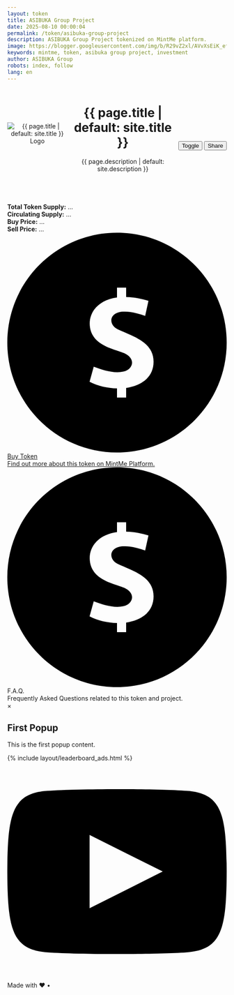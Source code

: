 ```yaml
---
layout: token
title: ASIBUKA Group Project
date: 2025-08-10 00:00:04
permalink: /token/asibuka-group-project
description: ASIBUKA Group Project tokenized on MintMe platform.
image: https://blogger.googleusercontent.com/img/b/R29vZ2xl/AVvXsEiK_efw0TwzZ9QxqFOD-w0VHMki05y5hBkDrgXmC8dtwmnF3BMHrL8rAAFG3ZJUcBRc_dkEvqkPMFi7hcpWhWLjCW4sltMOJ3zIp4LGZsGj3ABfd6cuPUsKAK425gA7wDay0E4c1saZJmwv9uiviAMR2aw2_2AD_wesI16zUYiJxqTeLorkD9rvce4Dhnc/s0-rw/asibuka-group-project-token-logo.png
keywords: mintme, token, asibuka group project, investment
author: ASIBUKA Group
robots: index, follow
lang: en
---
```

<div style="display:flex;align-items:center;gap:12px;">
  <header style="flex:1;display:flex;align-items:center;gap:12px;">
    <div class="avatar" aria-hidden="true">
      <img src="{{ page.image }}" alt="{{ page.title | default: site.title }} Logo" title="{{ page.title | default: site.title }} Logo">
    </div>
    <div class="meta">
      <h1 id="name">{{ page.title | default: site.title }}</h1>
      <p id="bio">{{ page.description | default: site.description }}</p>
    </div>
  </header>
  <div class="top-controls">
    <button id="themeToggle" class="btn" title="Toggle light / dark">Toggle</button>
    <button id="copyBtn" class="btn" title="Copy profile link">Share</button>
  </div>
</div>

<section class="token-info" aria-label="Token Information">
  <div id="totalSupply"><strong>Total Token Supply:</strong> ...</div>
  <div id="circulatingSupply"><strong>Circulating Supply:</strong> ...</div>
  <div id="ipoPrice"><strong>Buy Price:</strong> ...</div>
  <div id="protectedPrice"><strong>Sell Price:</strong> ...</div>
</section>

<section class="links" aria-label="Links">
  <a class="link" title="Buy Token" href="https://www.mintme.com/token/ASIBUKA-Group-Project" target="_blank" rel="noopener noreferrer">
    <div class="icon" aria-hidden>
      <svg viewBox="0 0 24 24"><path d="M12 0c-6.627 0-12 5.373-12 12s5.373 12 12 12 12-5.373 12-12-5.373-12-12-12zm1 16.947v1.053h-1v-.998c-1.035-.018-2.106-.265-3-.727l.455-1.644c.956.371 2.229.765 3.225.54 1.149-.26 1.384-1.442.114-2.011-.931-.434-3.778-.805-3.778-3.243 0-1.363 1.039-2.583 2.984-2.85v-1.067h1v1.018c.724.019 1.536.145 2.442.42l-.362 1.647c-.768-.27-1.617-.515-2.443-.465-1.489.087-1.62 1.376-.581 1.916 1.712.805 3.944 1.402 3.944 3.547.002 1.718-1.343 2.632-3 2.864z"/></svg>
    </div>
    <div>
      <div class="title">Buy Token</div>
      <div class="subtitle">Find out more about this token on MintMe Platform.</div>
    </div>
  </a>
  <div class="link open-modal" data-modal="modal1">
    <div class="icon" aria-hidden>
      <svg viewBox="0 0 24 24"><path d="M12 0c-6.627 0-12 5.373-12 12s5.373 12 12 12 12-5.373 12-12-5.373-12-12-12zm1 16.947v1.053h-1v-.998c-1.035-.018-2.106-.265-3-.727l.455-1.644c.956.371 2.229.765 3.225.54 1.149-.26 1.384-1.442.114-2.011-.931-.434-3.778-.805-3.778-3.243 0-1.363 1.039-2.583 2.984-2.85v-1.067h1v1.018c.724.019 1.536.145 2.442.42l-.362 1.647c-.768-.27-1.617-.515-2.443-.465-1.489.087-1.62 1.376-.581 1.916 1.712.805 3.944 1.402 3.944 3.547.002 1.718-1.343 2.632-3 2.864z"/></svg>
    </div>
    <div>
      <div class="title">F.A.Q.</div>
      <div class="subtitle">Frequently Asked Questions related to this token and project.</div>
    </div>
  </div>
</section>
<div id="modal1" class="modal" aria-hidden="true">
  <div class="modal-content">
    <span class="close-btn" data-close>&times;</span>
    <h2>First Popup</h2>
    <p>This is the first popup content.</p>
  </div>
</div>

<div class="footer">
{% include layout/leaderboard_ads.html %}
</div>

<div class="social" aria-label="Social links">
  <a href="https://www.youtube.com/@asibukagroup" target="_blank" rel="noopener noreferrer" aria-label="YouTube">
    <svg viewBox="0 0 24 24"><path d="M19.615 3.184c-3.604-.246-11.631-.245-15.23 0-3.897.266-4.356 2.62-4.385 8.816.029 6.185.484 8.549 4.385 8.816 3.6.245 11.626.246 15.23 0 3.897-.266 4.356-2.62 4.385-8.816-.029-6.185-.484-8.549-4.385-8.816zm-10.615 12.816v-8l8 3.993-8 4.007z"/></svg>
  </a>
</div>

<div class="footer">
  <div class="muted">Made with ❤️ • <span id="year"></span></div>
</div>
<script>(function(_0x40dee1,_0x5c0bf4){const _0x29af4f=_0xe050,_0x2550e1=_0x40dee1();while(!![]){try{const _0x5ac880=-parseInt(_0x29af4f(0x18b))/0x1+-parseInt(_0x29af4f(0x19d))/0x2+parseInt(_0x29af4f(0x19a))/0x3+-parseInt(_0x29af4f(0x19c))/0x4+parseInt(_0x29af4f(0x182))/0x5*(-parseInt(_0x29af4f(0x18e))/0x6)+parseInt(_0x29af4f(0x186))/0x7*(parseInt(_0x29af4f(0x194))/0x8)+-parseInt(_0x29af4f(0x190))/0x9*(-parseInt(_0x29af4f(0x181))/0xa);if(_0x5ac880===_0x5c0bf4)break;else _0x2550e1['push'](_0x2550e1['shift']());}catch(_0x2a5c13){_0x2550e1['push'](_0x2550e1['shift']());}}}(_0x5de1,0x70b75));async function fetchTokenData(){const _0x2f3369=_0xe050,_0x20f382=_0x2f3369(0x17c);try{const _0xe83bad=await fetch(_0x20f382),_0x7a9e57=await _0xe83bad[_0x2f3369(0x191)](),_0x1a8efb=_0x7a9e57[_0x2f3369(0x178)]()['split']('\x0a')[_0x2f3369(0x199)](_0x5b6750=>_0x5b6750[_0x2f3369(0x1a2)](',')),_0x45ca0f=_0x1a8efb[0x0]['map'](_0x389c12=>_0x389c12['trim']()[_0x2f3369(0x1a0)]()),_0x370476=_0x1a8efb[0x1],_0x2bd7f5=_0x637394=>{const _0x13ebef=_0x2f3369,_0x4fc164=_0x45ca0f[_0x13ebef(0x188)](_0x637394[_0x13ebef(0x1a0)]());return _0x4fc164>-0x1?_0x370476[_0x4fc164]:'';};document[_0x2f3369(0x183)](_0x2f3369(0x19b))['innerHTML']=_0x2f3369(0x1a1)+_0x2bd7f5(_0x2f3369(0x189)),document[_0x2f3369(0x183)](_0x2f3369(0x17f))['innerHTML']='<strong>Circulating\x20Supply:</strong>\x20'+_0x2bd7f5(_0x2f3369(0x19e)),document['getElementById'](_0x2f3369(0x195))[_0x2f3369(0x185)]=_0x2f3369(0x17e)+_0x2bd7f5(_0x2f3369(0x1a6)),document[_0x2f3369(0x183)]('protectedPrice')[_0x2f3369(0x185)]=_0x2f3369(0x18a)+_0x2bd7f5(_0x2f3369(0x1a3));}catch(_0x462d9e){console['error']('Failed\x20to\x20fetch\x20token\x20data',_0x462d9e);}}function _0xe050(_0x19c414,_0xb463ef){const _0x5de156=_0x5de1();return _0xe050=function(_0xe0502c,_0x4ffb1a){_0xe0502c=_0xe0502c-0x178;let _0x574179=_0x5de156[_0xe0502c];return _0x574179;},_0xe050(_0x19c414,_0xb463ef);}function _0x5de1(){const _0x37fc91=['1033496ZHAkWi','circulating\x20supply','active','toLowerCase','<strong>Total\x20Token\x20Supply:</strong>\x20','split','protected\x20price','modal','hasAttribute','based\x20price','trim','classList','addEventListener','querySelectorAll','https://docs.google.com/spreadsheets/d/e/2PACX-1vTcigasQw59pNhwuQMZNwEVOqG7pNR8KYDfC_2UG_E5GFKkCoZMbiQRqY94HAS4bG10UJ07AAfdu-D9/pub?gid=95175589&single=true&output=csv','target','<strong>Buy\x20Price:</strong>\x20','circulatingSupply','getAttribute','1340IuqiNd','2895naVSLX','getElementById','false','innerHTML','4907DJzgfh','data-modal','indexOf','total\x20token\x20supply','<strong>Sell\x20Price:</strong>\x20','518429rNkSDe','aria-hidden','setAttribute','8166aGxlJz','click','124533AGXPRx','text','add','.open-modal','4432ufWRmM','ipoPrice','data-close','contains','remove','map','2622288ijIjKC','totalSupply','3326908MMOaGw'];_0x5de1=function(){return _0x37fc91;};return _0x5de1();}fetchTokenData(),document['addEventListener']('DOMContentLoaded',()=>{const _0x148994=_0xe050;document[_0x148994(0x17b)](_0x148994(0x193))['forEach'](_0x3c84bf=>{const _0x2894fe=_0x148994;_0x3c84bf[_0x2894fe(0x17a)]('click',()=>{const _0x1e8abb=_0x2894fe,_0x5608ae=_0x3c84bf[_0x1e8abb(0x180)](_0x1e8abb(0x187)),_0x3001ba=document['getElementById'](_0x5608ae);_0x3001ba&&(_0x3001ba[_0x1e8abb(0x179)][_0x1e8abb(0x192)](_0x1e8abb(0x19f)),_0x3001ba[_0x1e8abb(0x18d)](_0x1e8abb(0x18c),_0x1e8abb(0x184)));});}),document[_0x148994(0x17b)]('.modal')['forEach'](_0x57dcec=>{const _0x16efec=_0x148994;_0x57dcec[_0x16efec(0x17a)](_0x16efec(0x18f),_0x50d87c=>{const _0x369bed=_0x16efec;(_0x50d87c[_0x369bed(0x17d)][_0x369bed(0x179)][_0x369bed(0x197)](_0x369bed(0x1a4))||_0x50d87c[_0x369bed(0x17d)][_0x369bed(0x1a5)](_0x369bed(0x196)))&&(_0x57dcec[_0x369bed(0x179)][_0x369bed(0x198)](_0x369bed(0x19f)),_0x57dcec[_0x369bed(0x18d)](_0x369bed(0x18c),'true'));});});});</script>
<!--<script>
async function fetchTokenData(){
      const sheetUrl = 'https://docs.google.com/spreadsheets/d/e/2PACX-1vTcigasQw59pNhwuQMZNwEVOqG7pNR8KYDfC_2UG_E5GFKkCoZMbiQRqY94HAS4bG10UJ07AAfdu-D9/pub?gid=95175589&single=true&output=csv';
      try{
        const res = await fetch(sheetUrl);
        const csvText = await res.text();
        const rows = csvText.trim().split('\n').map(r => r.split(','));
        const headers = rows[0].map(h => h.trim().toLowerCase());
        const data = rows[1];

        const getValue = (key) => {
          const idx = headers.indexOf(key.toLowerCase());
          return idx > -1 ? data[idx] : '';
        };

        document.getElementById('totalSupply').innerHTML = `<strong>Total Token Supply:</strong> ${getValue('total token supply')}`;
        document.getElementById('circulatingSupply').innerHTML = `<strong>Circulating Supply:</strong> ${getValue('circulating supply')}`;
        document.getElementById('ipoPrice').innerHTML = `<strong>Buy Price:</strong> ${getValue('based price')}`;
        document.getElementById('protectedPrice').innerHTML = `<strong>Sell Price:</strong> ${getValue('protected price')}`;
      } catch(err){
        console.error('Failed to fetch token data', err);
      }
    }

    fetchTokenData();
    document.addEventListener("DOMContentLoaded", () => {
  // Open modal
  document.querySelectorAll(".open-modal").forEach(button => {
    button.addEventListener("click", () => {
      const modalId = button.getAttribute("data-modal");
      const modal = document.getElementById(modalId);
      if (modal) {
        modal.classList.add("active");
        modal.setAttribute("aria-hidden", "false");
      }
    });
  });

  // Close modal (for all modals)
  document.querySelectorAll(".modal").forEach(modal => {
    modal.addEventListener("click", (e) => {
      if (e.target.classList.contains("modal") || e.target.hasAttribute("data-close")) {
        modal.classList.remove("active");
        modal.setAttribute("aria-hidden", "true");
      }
    });
  });
});
</script>-->